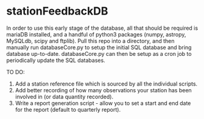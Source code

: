 # stationFeedbackDB

In order to use this early stage of the database, all that should be required is mariaDB installed, and a handful of python3 packages (numpy, astropy, MySQLdb, scipy and ftplib).
Pull this repo into a directory, and then manually run databaseCore.py to setup the initial SQL database and bring database up-to-date. databaseCore.py can then be setup as a cron job to periodically update the SQL databases.

TO DO:
1. Add a station reference file which is sourced by all the individual scripts.
2. Add better recording of how many observations your station has been involved in (or data quantity recorded).
3. Write a report generation script - allow you to set a start and end date for the report (default to quarterly report).
